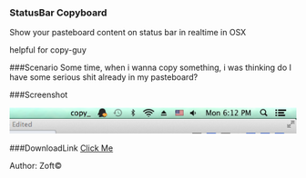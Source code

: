 ### StatusBar Copyboard

Show your pasteboard content on status bar in realtime in OSX

helpful for copy-guy

###Scenario
Some time, when i wanna copy something, i was thinking do I have some serious shit already in my pasteboard?

###Screenshot

<img src="https://raw.githubusercontent.com/zzz6519003/StatusBar-Copyboard/master/Screen%20Shot%202014-05-26%20at%206.12.05%20PM.png" />


###DownloadLink
[Click Me](https://github.com/zzz6519003/StatusBar-Copyboard/releases/download/0.1/StatusBarApp.zip)











Author:
Zoft©
